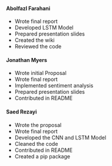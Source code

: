 #### Abolfazl Farahani
* Wrote final report
* Developed LSTM Model
* Prepared presentation slides
* Created the wiki 
* Reviewed the code

#### Jonathan Myers
* Wrote initial Proposal
* Wrote final report
* Implemented sentiment analysis
* Prepared presentation slides
* Contributed in README

#### Saed Rezayi
* Wrote the proposal
* Wrote final report
* Developed the CNN and LSTM Model
* Cleaned the code
* Contributed in README
* Created a pip package
